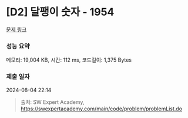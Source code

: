 # [D2] 달팽이 숫자 - 1954 

[문제 링크](https://swexpertacademy.com/main/code/problem/problemDetail.do?contestProbId=AV5PobmqAPoDFAUq) 

### 성능 요약

메모리: 19,004 KB, 시간: 112 ms, 코드길이: 1,375 Bytes

### 제출 일자

2024-08-04 22:14



> 출처: SW Expert Academy, https://swexpertacademy.com/main/code/problem/problemList.do